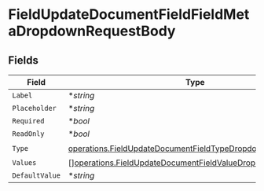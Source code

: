 # FieldUpdateDocumentFieldFieldMetaDropdownRequestBody


## Fields

| Field                                                                                                                                      | Type                                                                                                                                       | Required                                                                                                                                   | Description                                                                                                                                |
| ------------------------------------------------------------------------------------------------------------------------------------------ | ------------------------------------------------------------------------------------------------------------------------------------------ | ------------------------------------------------------------------------------------------------------------------------------------------ | ------------------------------------------------------------------------------------------------------------------------------------------ |
| `Label`                                                                                                                                    | **string*                                                                                                                                  | :heavy_minus_sign:                                                                                                                         | N/A                                                                                                                                        |
| `Placeholder`                                                                                                                              | **string*                                                                                                                                  | :heavy_minus_sign:                                                                                                                         | N/A                                                                                                                                        |
| `Required`                                                                                                                                 | **bool*                                                                                                                                    | :heavy_minus_sign:                                                                                                                         | N/A                                                                                                                                        |
| `ReadOnly`                                                                                                                                 | **bool*                                                                                                                                    | :heavy_minus_sign:                                                                                                                         | N/A                                                                                                                                        |
| `Type`                                                                                                                                     | [operations.FieldUpdateDocumentFieldTypeDropdownRequestBody2](../../models/operations/fieldupdatedocumentfieldtypedropdownrequestbody2.md) | :heavy_check_mark:                                                                                                                         | N/A                                                                                                                                        |
| `Values`                                                                                                                                   | [][operations.FieldUpdateDocumentFieldValueDropdown](../../models/operations/fieldupdatedocumentfieldvaluedropdown.md)                     | :heavy_minus_sign:                                                                                                                         | N/A                                                                                                                                        |
| `DefaultValue`                                                                                                                             | **string*                                                                                                                                  | :heavy_minus_sign:                                                                                                                         | N/A                                                                                                                                        |